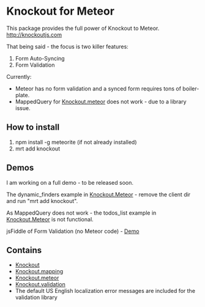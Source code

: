 # Knockout for Meteor

This package provides the full power of Knockout to Meteor. http://knockoutjs.com

That being said - the focus is two killer features:

1. Form Auto-Syncing
2. Form Validation

Currently:
* Meteor has no form validation and a synced form requires tons of boiler-plate.
* MappedQuery for [Knockout.meteor](https://github.com/steveluscher/knockout.meteor) does not work - due to a library issue. 

## How to install 
1. npm install -g meteorite (if not already installed)
2. mrt add knockout

## Demos
I am working on a full demo - to be released soon.

The dynamic_finders example in [Knockout.Meteor](https://github.com/steveluscher/knockout.meteor) - remove the client dir and run "mrt add knockout".

As MappedQuery does not work - the todos_list example in [Knockout.Meteor](https://github.com/steveluscher/knockout.meteor) is not functional.

jsFiddle of Form Validation (no Meteor code) - [Demo](http://jsfiddle.net/ericbarnard/KHFn8/)

## Contains
* [Knockout](https://github.com/SteveSanderson/knockout)
* [Knockout.mapping](https://github.com/SteveSanderson/knockout.mapping)
* [Knockout.meteor](https://github.com/steveluscher/knockout.meteor)
* [Knockout.validation](https://github.com/ericmbarnard/Knockout-Validation) 
* The default US English localization error messages are included for the validation library